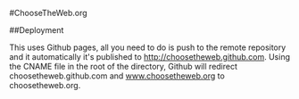 #ChooseTheWeb.org

##Deployment
 
This uses Github pages, all you need to do is push to the remote repository and it automatically it's published to http://choosetheweb.github.com.  Using the CNAME file in the root of the directory, Github will redirect choosetheweb.github.com and www.choosetheweb.org to choosetheweb.org.

